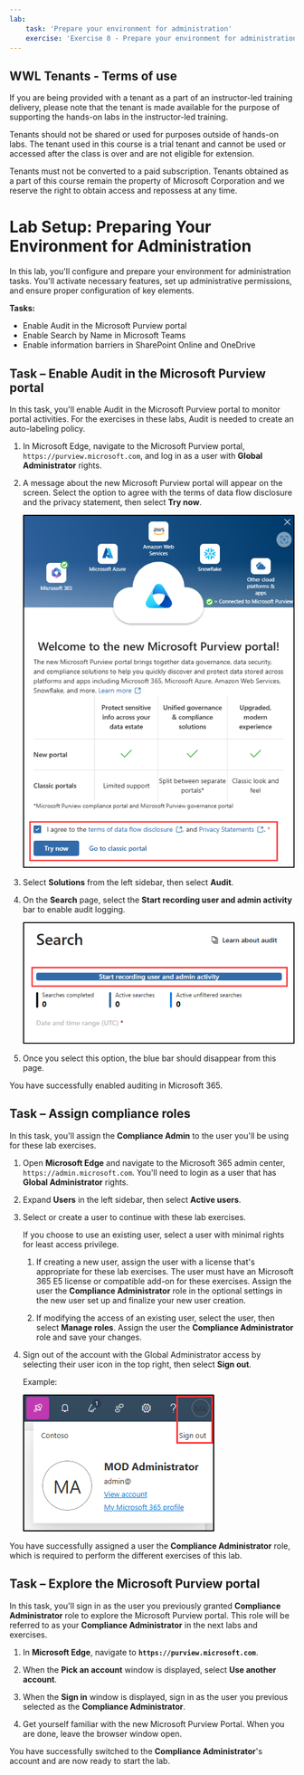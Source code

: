 ```yaml
---
lab:
    task: 'Prepare your environment for administration'
    exercise: 'Exercise 0 - Prepare your environment for administration'
---
```


## WWL Tenants - Terms of use

If you are being provided with a tenant as a part of an instructor-led training delivery, please note that the tenant is made available for the purpose of supporting the hands-on labs in the instructor-led training.

Tenants should not be shared or used for purposes outside of hands-on labs. The tenant used in this course is a trial tenant and cannot be used or accessed after the class is over and are not eligible for extension.

Tenants must not be converted to a paid subscription. Tenants obtained as a part of this course remain the property of Microsoft Corporation and we reserve the right to obtain access and repossess at any time.

# Lab Setup: Preparing Your Environment for Administration

In this lab, you'll configure and prepare your environment for administration tasks. You'll activate necessary features, set up administrative permissions, and ensure proper configuration of key elements.

**Tasks:**

- Enable Audit in the Microsoft Purview portal
- Enable Search by Name in Microsoft Teams
- Enable information barriers in SharePoint Online and OneDrive

## Task – Enable Audit in the Microsoft Purview portal

In this task, you'll enable Audit in the Microsoft Purview portal to monitor portal activities. For the exercises in these labs, Audit is needed to create an auto-labeling policy.

1. In Microsoft Edge, navigate to the Microsoft Purview portal, `https://purview.microsoft.com`, and log in as a user with **Global Administrator** rights.

1. A message about the new Microsoft Purview portal will appear on the screen. Select the option to agree with the terms of data flow disclosure and the privacy statement, then select **Try now**.

    ![Screenshot showing the Welcome to the new Microsoft Purview portal screen.](../Media/welcome-purview-portal.png)

1. Select **Solutions** from the left sidebar, then select **Audit**.

1. On the **Search** page, select the **Start recording user and admin activity** bar to enable audit logging.

    ![Screenshot showing the Start recording user and admin activity button.](../Media/enable-audit-button.png)

1. Once you select this option, the blue bar should disappear from this page.

You have successfully enabled auditing in Microsoft 365.

## Task – Assign compliance roles

In this task, you'll assign the **Compliance Admin** to the user you'll be using for these lab exercises.

1. Open **Microsoft Edge** and navigate to the Microsoft 365 admin center, `https://admin.microsoft.com`. You'll need to login as a user that has **Global Administrator** rights.

1. Expand **Users** in the left sidebar, then select **Active users**.

1. Select or create a user to continue with these lab exercises.

   If you choose to use an existing user, select a user with minimal rights for least access privilege.

   1. If creating a new user, assign the user with a license that's appropriate for these lab exercises. The user must have an Microsoft 365 E5 license or compatible add-on for these exercises. Assign the user the **Compliance Administrator** role in the optional settings in the new user set up and finalize your new user creation.

   1. If modifying the access of an existing user, select the user, then select **Manage roles**. Assign the user the **Compliance Administrator** role and save your changes.

1. Sign out of the account with the Global Administrator access by selecting their user icon in the top right, then select **Sign out**.

   Example:

   ![Screenshot showing the navigation path to sign out of the MOD Administrator account.](../Media/sign-out.png)

You have successfully assigned a user the **Compliance Administrator** role, which is required to perform the different exercises of this lab.

## Task – Explore the Microsoft Purview portal

In this task, you'll sign in as the user you previously granted **Compliance Administrator** role to explore the Microsoft Purview portal. This role will be referred to as your **Compliance Administrator** in the next labs and exercises.

1. In **Microsoft Edge**, navigate to **`https://purview.microsoft.com`**.

1. When the **Pick an account** window is displayed, select **Use another account**.

1. When the **Sign in** window is displayed, sign in as the user you previous selected as the **Compliance Administrator**.

1. Get yourself familiar with the new Microsoft Purview Portal. When you are done, leave the browser window open.

You have successfully switched to the **Compliance Administrator**'s account and are now ready to start the lab.
